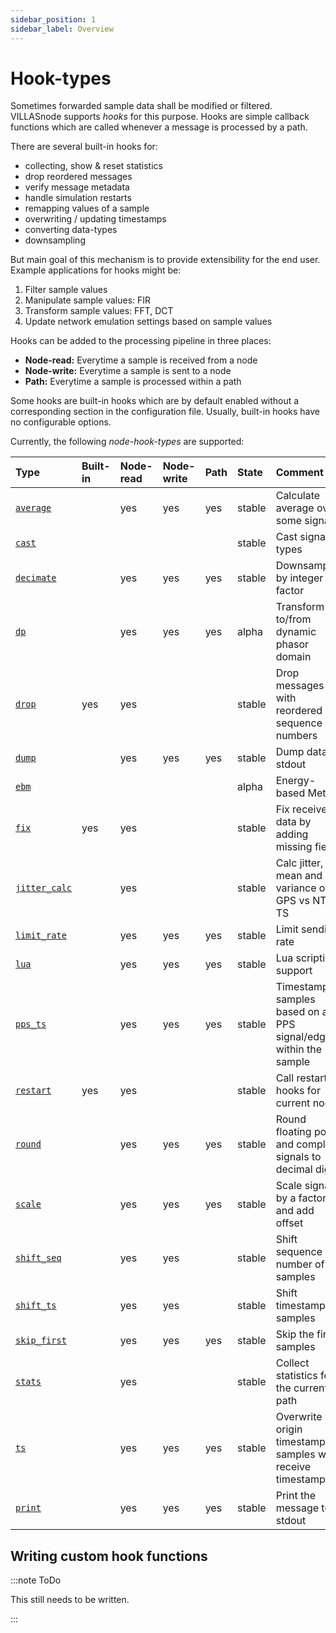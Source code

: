 ```yaml
---
sidebar_position: 1
sidebar_label: Overview
---
```


# Hook-types

Sometimes forwarded sample data shall be modified or filtered.
VILLASnode supports _hooks_ for this purpose.
Hooks are simple callback functions which are called whenever a message is processed by a path.

There are several built-in hooks for:
  - collecting, show & reset statistics
  - drop reordered messages
  - verify message metadata
  - handle simulation restarts
  - remapping values of a sample
  - overwriting / updating timestamps
  - converting data-types
  - downsampling

But main goal of this mechanism is to provide extensibility for the end user.
Example applications for hooks might be:

 1. Filter sample values
 2. Manipulate sample values: FIR
 3. Transform sample values: FFT, DCT
 4. Update network emulation settings based on sample values

Hooks can be added to the processing pipeline in three places:

- **Node-read:**  Everytime a sample is received from a node
- **Node-write:** Everytime a sample is sent to a node
- **Path:**       Everytime a sample is processed within a path

Some hooks are built-in hooks which are by default enabled without a corresponding section in the configuration file.
Usually, built-in hooks have no configurable options.

Currently, the following _node-hook-types_ are supported:

| Type                            | Built-in  | Node-read | Node-write | Path | State      | Comment |
| :--                             | :--       | :--       | :--        | :--  | :--        | :-- |
| [`average`](average.md)         |           | yes       | yes        | yes  | stable     | Calculate average over some signals |
| [`cast`](cast.md)               |           |           |            |      | stable     | Cast signals types |
| [`decimate`](decimate.md)       |           | yes       | yes        | yes  | stable     | Downsamping by integer factor |
| [`dp`](dp.md)                   |           | yes       | yes        | yes  | alpha      | Transform to/from dynamic phasor domain |
| [`drop`](drop.md)               | yes       | yes       |            |      | stable     | Drop messages with reordered sequence numbers |
| [`dump`](dump.md)               |           | yes       | yes        | yes  | stable     | Dump data to stdout |
| [`ebm`](ebm.md)                 |           |           |            |      | alpha      | Energy-based Metric |
| [`fix`](fix.md)                 | yes       | yes       |            |      | stable     | Fix received data by adding missing fields |
| [`jitter_calc`](jitter_calc.md) |           | yes       |            |      | stable     | Calc jitter, mean and variance of GPS vs NTP TS |
| [`limit_rate`](limit_rate.md)   |           | yes       | yes        | yes  | stable     | Limit sending rate |
| [`lua`](lua.md)                 |           | yes       | yes        | yes  | stable     | Lua scripting support |
| [`pps_ts`](pps_ts.md)           |           | yes       | yes        | yes  | stable     | Timestamp samples based on a PPS signal/edge within the sample |
| [`restart`](restart.md)         | yes       | yes       |            |      | stable     | Call restart hooks for current node |
| [`round`](round.md)             |           | yes       | yes        | yes  | stable     | Round floating point and complex signals to decimal digits |
| [`scale`](scale.md)             |           | yes       | yes        | yes  | stable     | Scale signals by a factor and add offset |
| [`shift_seq`](shift_seq.md)     |           | yes       | yes        |      | stable     | Shift sequence number of samples |
| [`shift_ts`](shift_ts.md)       |           | yes       | yes        |      | stable     | Shift timestamps of samples |
| [`skip_first`](skip_first.md)   |           | yes       | yes        | yes  | stable     | Skip the first samples |
| [`stats`](stats.md)             |           | yes       |            |      | stable     | Collect statistics for the current path |
| [`ts`](ts.md)                   |           | yes       | yes        | yes  | stable     | Overwrite origin timestamp of samples with receive timestamp |
| [`print`](print.md)             |           | yes       | yes        | yes  | stable     | Print the message to stdout |

## Writing custom hook functions

:::note ToDo

This still needs to be written.

:::
